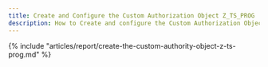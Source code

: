 ```yaml
---
title: Create and Configure the Custom Authorization Object Z_TS_PROG
description: How to Create and configure the Custom Authorization Object Z_TS_PROG for Report Extractions
---
```


{% include "articles/report/create-the-custom-authority-object-z-ts-prog.md" %}